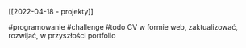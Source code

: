 [[2022-04-18 - projekty]]

#programowanie #challenge #todo 
CV w formie web, zaktualizować, rozwijać, w przyszłości portfolio